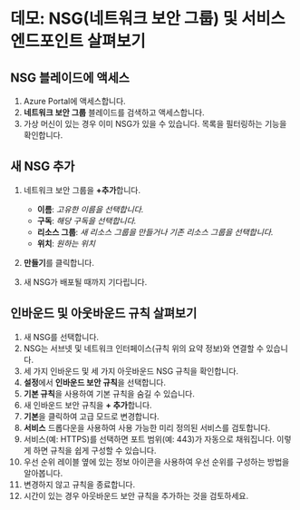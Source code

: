 # <a name="demonstration-explore-network-security-groups-nsgs-and-service-endpoints"></a>데모: NSG(네트워크 보안 그룹) 및 서비스 엔드포인트 살펴보기

## <a name="access-the-nsgs-blade"></a>NSG 블레이드에 액세스

1. Azure Portal에 액세스합니다.
2. **네트워크 보안 그룹** 블레이드를 검색하고 액세스합니다.
3. 가상 머신이 있는 경우 이미 NSG가 있을 수 있습니다. 목록을 필터링하는 기능을 확인합니다.

## <a name="add-a-new-nsg"></a>새 NSG 추가

1. 네트워크 보안 그룹을 **+추가**합니다.

    + **이름**: *고유한 이름을 선택합니다.*
    + **구독**: *해당 구독을 선택합니다.*
    + **리소스 그룹**: *새 리소스 그룹을 만들거나 기존 리소스 그룹을 선택합니다.*
    + **위치**: *원하는 위치*

2. **만들기**를 클릭합니다.

3. 새 NSG가 배포될 때까지 기다립니다.

## <a name="explore-inbound-and-outbound-rules"></a>인바운드 및 아웃바운드 규칙 살펴보기

1. 새 NSG를 선택합니다.
2. NSG는 서브넷 및 네트워크 인터페이스(규칙 위의 요약 정보)와 연결할 수 있습니다.
3. 세 가지 인바운드 및 세 가지 아웃바운드 NSG 규칙을 확인합니다.
4. **설정**에서 **인바운드 보안 규칙**을 선택합니다.
5. **기본 규칙**을 사용하여 기본 규칙을 숨길 수 있습니다.
6. 새 인바운드 보안 규칙을 **+ 추가**합니다.
7. **기본**을 클릭하여 고급 모드로 변경합니다.
8. **서비스** 드롭다운을 사용하여 사용 가능한 미리 정의된 서비스를 검토합니다.
9. 서비스(예: HTTPS)를 선택하면 포트 범위(예: 443)가 자동으로 채워집니다. 이렇게 하면 규칙을 쉽게 구성할 수 있습니다.
10. 우선 순위 레이블 옆에 있는 정보 아이콘을 사용하여 우선 순위를 구성하는 방법을 알아봅니다.
11. 변경하지 않고 규칙을 종료합니다. 
12. 시간이 있는 경우 아웃바운드 보안 규칙을 추가하는 것을 검토하세요.